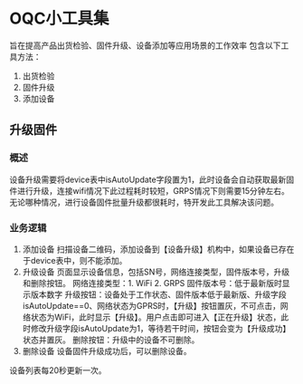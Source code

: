 # OQC小工具集

旨在提高产品出货检验、固件升级、设备添加等应用场景的工作效率
包含以下工具方法：

1. 出货检验
2. 固件升级
3. 添加设备

## 升级固件

### 概述

设备升级需要将device表中isAutoUpdate字段置为1，此时设备会自动获取最新固件进行升级，连接wifi情况下此过程耗时较短，GRPS情况下则需要15分钟左右。无论哪种情况，进行设备固件批量升级都很耗时，特开发此工具解决该问题。

### 业务逻辑

1. 添加设备
   扫描设备二维码，添加设备到【设备升级】机构中，如果设备已存在于device表中，则不能添加。
2. 升级设备
   页面显示设备信息，包括SN号，网络连接类型，固件版本号，升级和删除按钮。
   网络连接类型：1. WiFi 2. GRPS
   固件版本号：低于最新版时显示版本数字
   升级按钮：设备处于工作状态、固件版本低于最新版、升级字段isAutoUpdate==0、网络状态为GPRS时，【升级】按钮置灰，不可点击，网络状态为WiFi，此时显示【升级】。用户点击即可进入【正在升级】状态，此时修改升级字段isAutoUpdate为1，等待若干时间，按钮会变为【升级成功】状态并置灰。
   删除按钮：升级中的设备不可删除。
3. 删除设备
   设备固件升级成功后，可以删除设备。

设备列表每20秒更新一次。